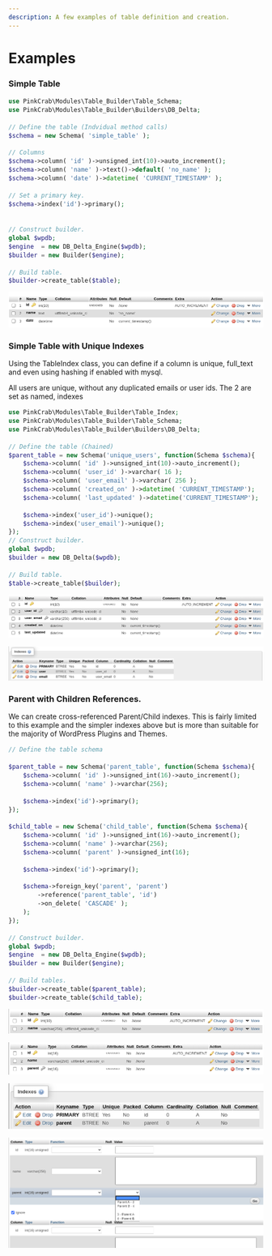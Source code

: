```yaml
---
description: A few examples of table definition and creation.
---
```


# Examples

### Simple Table

``` php
use PinkCrab\Modules\Table_Builder\Table_Schema;
use PinkCrab\Modules\Table_Builder\Builders\DB_Delta;

// Define the table (Indvidual method calls)
$schema = new Schema( 'simple_table' );

// Columns
$schema->column( 'id' )->unsigned_int(10)->auto_increment();
$schema->column( 'name' )->text()->default( 'no_name' );	
$schema->column( 'date' )->datetime( 'CURRENT_TIMESTAMP' );

// Set a primary key.
$schema->index('id')->primary();

			
// Construct builder.
global $wpdb;
$engine  = new DB_Delta_Engine($wpdb);
$builder = new Builder($engine);

// Build table.
$builder->create_table($table);
```

![](../../.gitbook/assets/simple_table_strucuture.png)

### Simple Table with Unique Indexes

Using the TableIndex class, you can define if a column is unique, full\_text and even using hashing if enabled with mysql.

All users are unique, without any duplicated emails or user ids. The 2 are set as named, indexes

``` php
use PinkCrab\Modules\Table_Builder\Table_Index;
use PinkCrab\Modules\Table_Builder\Table_Schema;
use PinkCrab\Modules\Table_Builder\Builders\DB_Delta;

// Define the table (Chained)
$parent_table = new Schema('unique_users', function(Schema $schema){		
	$schema->column( 'id' )->unsigned_int(10)->auto_increment();			
	$schema->column( 'user_id' )->varchar( 16 );	
	$schema->column( 'user_email' )->varchar( 256 );			
	$schema->column( 'created_on' )->datetime( 'CURRENT_TIMESTAMP');
	$schema->column( 'last_updated' )->datetime('CURRENT_TIMESTAMP');
	
	$schema->index('user_id')->unique();
	$schema->index('user_email')->unique();
});	
// Construct builder.
global $wpdb;
$builder = new DB_Delta($wpdb); 

// Build table.
$table->create_table($builder);
```

![](../../.gitbook/assets/table_with_indexes_structure.png)

![](../../.gitbook/assets/table_with_indexes_indexes%20%281%29.png)

### Parent with Children References.

We can create cross-referenced Parent/Child indexes. This is fairly limited to this example and the simpler indexes above but is more than suitable for the majority of WordPress Plugins and Themes. 

``` php
// Define the table schema

$parent_table = new Schema('parent_table', function(Schema $schema){		
	$schema->column( 'id' )->unsigned_int(16)->auto_increment();
	$schema->column( 'name' )->varchar(256);		
	
	$schema->index('id')->primary();
});	
	
$child_table = new Schema('child_table', function(Schema $schema){	
	$schema->column( 'id' )->unsigned_int(16)->auto_increment();
	$schema->column( 'name' )->varchar(256);
	$schema->column( 'parent' )->unsigned_int(16);
	
	$schema->index('id')->primary();

	$schema->foreign_key('parent', 'parent')
        ->reference('parent_table', 'id')
		->on_delete( 'CASCADE' );
	);
});
			
// Construct builder.
global $wpdb;
$engine  = new DB_Delta_Engine($wpdb);
$builder = new Builder($engine);

// Build tables.
$builder->create_table($parent_table);
$builder->create_table($child_table);
```

![parent\_table](../../.gitbook/assets/parent_table_structure.png)

![Child Table](../../.gitbook/assets/child_table_structure.png)

![](../../.gitbook/assets/child_table_indexes.png)

![Child Table Insert](../../.gitbook/assets/child_table_insert.png)
